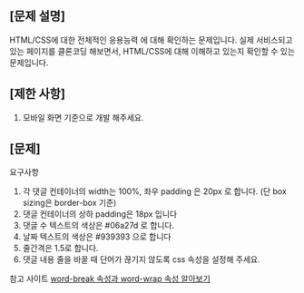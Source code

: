 ## [문제 설명] 
HTML/CSS에 대한 전체적인 응용능력 에 대해 확인하는 문제입니다. 
실제 서비스되고 있는 페이지를 클론코딩 해보면서, HTML/CSS에 대해 이해하고 있는지 확인할 수 있는 문제입니다. 

## [제한 사항] 
1. 모바일 화면 기준으로 개발 해주세요. 

## [문제]  

요구사항 
1) 각 댓글 컨테이너의 width는 100%, 좌우 padding 은 20px 로 합니다. (단 box sizing은 border-box 기준) 
2) 댓글 컨테이너의 상하 padding은 18px 입니다 
3) 댓글 수 텍스트의 색상은 #06a27d 로 합니다. 
4) 날짜 텍스트의 색상은 #939393 으로 합니다 
5) 줄간격은 1.5로 합니다. 
6) 댓글 내용 줄을 바꿀 때 단어가 끊기지 않도록 css 속성을 설정해 주세요.

참고 사이트
[word-break 속성과 word-wrap 속성 알아보기](https://wit.nts-corp.com/2017/07/25/4675)
